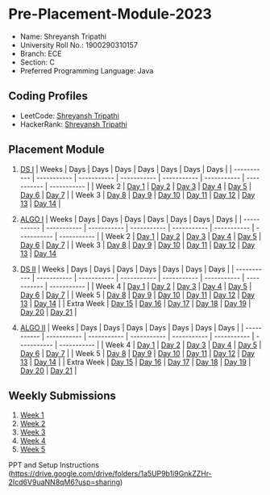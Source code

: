 # Pre-Placement-Module-2023

- Name: Shreyansh Tripathi
- University Roll No.: 1900290310157
- Branch: ECE
- Section: C
- Preferred Programming Language: Java

## Coding Profiles
- LeetCode: [Shreyansh Tripathi](https://leetcode.com/Shreyansht310/)
- HackerRank: [Shreyansh Tripathi](https://www.hackerrank.com/Shreyansht03)

## Placement Module
1. [DS I](https://github.com/Shreyansh-Tripathi/Pre-Placement-Module-2023/tree/main/DS%20I)
    | Weeks | Days | Days | Days | Days | Days | Days | Days |
    | ----------- | ----------- | ----------- | ----------- | ----------- | ----------- | ----------- | ----------- | 
    | Week 2 | [Day 1](https://github.com/Shreyansh-Tripathi/Pre-Placement-Module-2023/tree/main/DS%20I/Day%201) | [Day 2](https://github.com/Shreyansh-Tripathi/Pre-Placement-Module-2023/tree/main/DS%20I/Day%202) | [Day 3](https://github.com/Shreyansh-Tripathi/Pre-Placement-Module-2023/tree/main/DS%20I/Day%203) | [Day 4](https://github.com/Shreyansh-Tripathi/Pre-Placement-Module-2023/tree/main/DS%20I/Day%204) | [Day 5](https://github.com/Shreyansh-Tripathi/Pre-Placement-Module-2023/tree/main/DS%20I/Day%205) | [Day 6](https://github.com/Shreyansh-Tripathi/Pre-Placement-Module-2023/tree/main/DS%20I/Day%206) | [Day 7](https://github.com/Shreyansh-Tripathi/Pre-Placement-Module-2023/tree/main/DS%20I/Day%207) |
    | Week 3 | [Day 8](https://github.com/Shreyansh-Tripathi/Pre-Placement-Module-2023/tree/main/DS%20I/Day%208) | [Day 9](https://github.com/Shreyansh-Tripathi/Pre-Placement-Module-2023/tree/main/DS%20I/Day%209) | [Day 10](https://github.com/Shreyansh-Tripathi/Pre-Placement-Module-2023/tree/main/DS%20I/Day%2010) | [Day 11](https://github.com/Shreyansh-Tripathi/Pre-Placement-Module-2023/tree/main/DS%20I/Day%2011) | [Day 12](https://github.com/Shreyansh-Tripathi/Pre-Placement-Module-2023/tree/main/DS%20I/Day%2012) | [Day 13](https://github.com/Shreyansh-Tripathi/Pre-Placement-Module-2023/tree/main/DS%20I/Day%2013) | [Day 14](https://github.com/Shreyansh-Tripathi/Pre-Placement-Module-2023/tree/main/DS%20I/Day%2014) |
    
2. [ALGO I](https://github.com/Shreyansh-Tripathi/Pre-Placement-Module-2023/tree/main/ALGO%20I)
    | Weeks | Days | Days | Days | Days | Days | Days | Days |
    | ----------- | ----------- | ----------- | ----------- | ----------- | ----------- | ----------- | ----------- |
    | Week 2 | [Day 1](https://github.com/Shreyansh-Tripathi/Pre-Placement-Module-2023/tree/main/ALGO%20I/Day%201) | [Day 2](https://github.com/Shreyansh-Tripathi/Pre-Placement-Module-2023/tree/main/ALGO%20I/Day%202) | [Day 3](https://github.com/Shreyansh-Tripathi/Pre-Placement-Module-2023/tree/main/ALGO%20I/Day%203) | [Day 4](https://github.com/Shreyansh-Tripathi/Pre-Placement-Module-2023/tree/main/ALGO%20I/Day%204) | [Day 5](https://github.com/Shreyansh-Tripathi/Pre-Placement-Module-2023/tree/main/ALGO%20I/Day%205) | [Day 6](https://github.com/Shreyansh-Tripathi/Pre-Placement-Module-2023/tree/main/ALGO%20I/Day%206) | [Day 7](https://github.com/Shreyansh-Tripathi/Pre-Placement-Module-2023/tree/main/ALGO%20I/Day%207) |
    | Week 3 | [Day 8](https://github.com/Shreyansh-Tripathi/Pre-Placement-Module-2023/tree/main/ALGO%20I/Day%208) | [Day 9](https://github.com/Shreyansh-Tripathi/Pre-Placement-Module-2023/tree/main/ALGO%20I/Day%209) | [Day 10](https://github.com/Shreyansh-Tripathi/Pre-Placement-Module-2023/tree/main/ALGO%20I/Day%2010) | [Day 11](https://github.com/Shreyansh-Tripathi/Pre-Placement-Module-2023/tree/main/ALGO%20I/Day%2011) | [Day 12](https://github.com/Shreyansh-Tripathi/Pre-Placement-Module-2023/tree/main/ALGO%20I/Day%2012) | [Day 13](https://github.com/Shreyansh-Tripathi/Pre-Placement-Module-2023/tree/main/ALGO%20I/Day%2013) | [Day 14](https://github.com/Shreyansh-Tripathi/Pre-Placement-Module-2023/tree/main/ALGO%20I/Day%2014)  
    
3. [DS II](https://github.com/Shreyansh-Tripathi/Pre-Placement-Module-2023/tree/main/DS%20II)
    | Weeks | Days | Days | Days | Days | Days | Days | Days |
    | ----------- | ----------- | ----------- | ----------- | ----------- | ----------- | ----------- | ----------- |
    | Week 4 | [Day 1](https://github.com/Shreyansh-Tripathi/Pre-Placement-Module-2023/tree/main/DS%20II/Day%201) | [Day 2](https://github.com/Shreyansh-Tripathi/Pre-Placement-Module-2023/tree/main/DS%20II/Day%202) | [Day 3](https://github.com/Shreyansh-Tripathi/Pre-Placement-Module-2023/tree/main/DS%20II/Day%203) | [Day 4](https://github.com/Shreyansh-Tripathi/Pre-Placement-Module-2023/tree/main/DS%20II/Day%204) | [Day 5](https://github.com/Shreyansh-Tripathi/Pre-Placement-Module-2023/tree/main/DS%20II/Day%205) | [Day 6](https://github.com/Shreyansh-Tripathi/Pre-Placement-Module-2023/tree/main/DS%20II/Day%206) | [Day 7](https://github.com/Shreyansh-Tripathi/Pre-Placement-Module-2023/tree/main/DS%20II/Day%207) | 
    | Week 5 | [Day 8](https://github.com/Shreyansh-Tripathi/Pre-Placement-Module-2023/tree/main/DS%20II/Day%208) | [Day 9](https://github.com/Shreyansh-Tripathi/Pre-Placement-Module-2023/tree/main/DS%20II/Day%209) | [Day 10](https://github.com/Shreyansh-Tripathi/Pre-Placement-Module-2023/tree/main/DS%20II/Day%2010) | [Day 11](https://github.com/Shreyansh-Tripathi/Pre-Placement-Module-2023/tree/main/DS%20II/Day%2011) | [Day 12](https://github.com/Shreyansh-Tripathi/Pre-Placement-Module-2023/tree/main/DS%20II/Day%2012) | [Day 13](https://github.com/Shreyansh-Tripathi/Pre-Placement-Module-2023/tree/main/DS%20II/Day%2013) | [Day 14](https://github.com/Shreyansh-Tripathi/Pre-Placement-Module-2023/tree/main/DS%20II/Day%2014) |
    | Extra Week | [Day 15](https://github.com/Shreyansh-Tripathi/Pre-Placement-Module-2023/tree/main/DS%20II/Day%2015) | [Day 16](https://github.com/Shreyansh-Tripathi/Pre-Placement-Module-2023/tree/main/DS%20II/Day%2016) | [Day 17](https://github.com/Shreyansh-Tripathi/Pre-Placement-Module-2023/tree/main/DS%20II/Day%2017) | [Day 18](https://github.com/Shreyansh-Tripathi/Pre-Placement-Module-2023/tree/main/DS%20II/Day%2018) | [Day 19](https://github.com/Shreyansh-Tripathi/Pre-Placement-Module-2023/tree/main/DS%20II/Day%2019) | [Day 20](https://github.com/Shreyansh-Tripathi/Pre-Placement-Module-2023/tree/main/DS%20II/Day%2020) | [Day 21](https://github.com/Shreyansh-Tripathi/Pre-Placement-Module-2023/tree/main/DS%20II/Day%2021) |
    
4. [ALGO II](https://github.com/Shreyansh-Tripathi/Pre-Placement-Module-2023/tree/main/ALGO%20II)
    | Weeks | Days | Days | Days | Days | Days | Days | Days |
    | ----------- | ----------- | ----------- | ----------- | ----------- | ----------- | ----------- | ----------- |
    | Week 4 | [Day 1](https://github.com/Shreyansh-Tripathi/Pre-Placement-Module-2023/tree/main/ALGO%20II/Day%201) | [Day 2](https://github.com/Shreyansh-Tripathi/Pre-Placement-Module-2023/tree/main/ALGO%20II/Day%202) | [Day 3](https://github.com/Shreyansh-Tripathi/Pre-Placement-Module-2023/tree/main/ALGO%20II/Day%203) | [Day 4](https://github.com/Shreyansh-Tripathi/Pre-Placement-Module-2023/tree/main/ALGO%20II/Day%204) | [Day 5](https://github.com/Shreyansh-Tripathi/Pre-Placement-Module-2023/tree/main/ALGO%20II/Day%205) | [Day 6](https://github.com/Shreyansh-Tripathi/Pre-Placement-Module-2023/tree/main/ALGO%20II/Day%206) | [Day 7](https://github.com/Shreyansh-Tripathi/Pre-Placement-Module-2023/tree/main/ALGO%20II/Day%207) |
    | Week 5 | [Day 8](https://github.com/Shreyansh-Tripathi/Pre-Placement-Module-2023/tree/main/ALGO%20II/Day%208) | [Day 9](https://github.com/Shreyansh-Tripathi/Pre-Placement-Module-2023/tree/main/ALGO%20II/Day%209) | [Day 10](https://github.com/Shreyansh-Tripathi/Pre-Placement-Module-2023/tree/main/ALGO%20II/Day%2010) | [Day 11](https://github.com/Shreyansh-Tripathi/Pre-Placement-Module-2023/tree/main/ALGO%20II/Day%2011) | [Day 12](https://github.com/Shreyansh-Tripathi/Pre-Placement-Module-2023/tree/main/ALGO%20II/Day%2012) | [Day 13](https://github.com/Shreyansh-Tripathi/Pre-Placement-Module-2023/tree/main/ALGO%20II/Day%2013) | [Day 14](https://github.com/Shreyansh-Tripathi/Pre-Placement-Module-2023/tree/main/ALGO%20II/Day%2014) |
    | Extra Week | [Day 15](https://github.com/Shreyansh-Tripathi/Pre-Placement-Module-2023/tree/main/ALGO%20II/Day%2015) | [Day 16](https://github.com/Shreyansh-Tripathi/Pre-Placement-Module-2023/tree/main/ALGO%20II/Day%2016) | [Day 17](https://github.com/Shreyansh-Tripathi/Pre-Placement-Module-2023/tree/main/ALGO%20II/Day%2017) | [Day 18](https://github.com/Shreyansh-Tripathi/Pre-Placement-Module-2023/tree/main/ALGO%20II/Day%2018) | [Day 19](https://github.com/Shreyansh-Tripathi/Pre-Placement-Module-2023/tree/main/ALGO%20II/Day%2019) | [Day 20](https://github.com/Shreyansh-Tripathi/Pre-Placement-Module-2023/tree/main/ALGO%20II/Day%2020) | [Day 21](https://github.com/Shreyansh-Tripathi/Pre-Placement-Module-2023/tree/main/ALGO%20II/Day%2021) |

## Weekly Submissions
1. [Week 1](https://github.com/Shreyansh-Tripathi/Pre-Placement-Module-2023/tree/main/Weekly%20Submissions/Week%201)
2. [Week 2](https://github.com/Shreyansh-Tripathi/Pre-Placement-Module-2023/tree/main/Weekly%20Submissions/Week%202)
3. [Week 3](https://github.com/Shreyansh-Tripathi/Pre-Placement-Module-2023/tree/main/Weekly%20Submissions/Week%203)
4. [Week 4](https://github.com/Shreyansh-Tripathi/Pre-Placement-Module-2023/tree/main/Weekly%20Submissions/Week%204)
5. [Week 5](https://github.com/Shreyansh-Tripathi/Pre-Placement-Module-2023/tree/main/Weekly%20Submissions/Week%205)


PPT and Setup Instructions    
(https://drive.google.com/drive/folders/1a5UP9b1i9GnkZZHr-2Icd6V9uaNN8qM6?usp=sharing)
